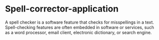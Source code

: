 # Spell-corrector-application
A spell checker is a software feature that checks for misspellings in a text. Spell-checking features are often embedded in software or services, such as a word processor, email client, electronic dictionary, or search engine.
